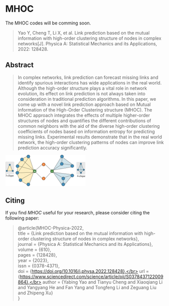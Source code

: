 # MHOC

The MHOC codes will be comming soon.

> Yao Y, Cheng T, Li X, et al. Link prediction based on the mutual information with high-order clustering structure of nodes in complex networks[J]. Physica A: Statistical Mechanics and its Applications, 2022: 128428.

## Abstract

> In complex networks, link prediction can forecast missing links and identify spurious interactions has wide applications in the real world. Although the high-order structure plays a vital role in network evolution, its effect on link prediction is not always taken into consideration in traditional prediction algorithms. In this paper, we come up with a novel link prediction approach based on Mutual information of the High-Order Clustering structure (MHOC). The MHOC approach integrates the effects of multiple higher-order structures of nodes and quantifies the different contributions of common neighbors with the aid of the diverse high-order clustering coefficients of nodes based on information entropy for predicting missing links. Experimental results demonstrate that in the real world network, the high-order clustering patterns of nodes can improve link prediction accuracy significantly.

<img decoding="async" src="https://raw.githubusercontent.com/yabingyao/MHOC4LinkPrediction/main/MHOC.jpg" width="50%">

## Citing

If you find *MHOC* useful for your research, please consider citing the following paper:
> @article{MHOC-Physica-2022, </br>
title = {Link prediction based on the mutual information with high-order clustering structure of nodes in complex networks},</br>
journal = {Physica A: Statistical Mechanics and its Applications},</br>
volume = {610},</br>
pages = {128428},</br>
year = {2023},</br>
issn = {0378-4371},</br>
doi = {https://doi.org/10.1016/j.physa.2022.128428},</br>
url = {https://www.sciencedirect.com/science/article/pii/S0378437122009864},</br>
author = {Yabing Yao and Tianyu Cheng and Xiaoqiang Li and Yangyang He and Fan Yang and Tongfeng Li and Zeguang Liu and Zhipeng Xu} </br>
}

